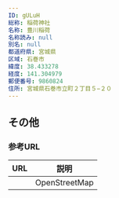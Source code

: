 ```yaml
---
ID: gULuH
総称: 稲荷神社
名称: 豊川稲荷
名称読み: null
別名: null
都道府県: 宮城県
区域: 石巻市
緯度: 38.433278
経度: 141.304979
郵便番号: 9860824
住所: 宮城県石巻市立町２丁目５−２０
---
```


## その他

### 参考URL

| URL | 説明          |
| --- | ------------- |
|     | OpenStreetMap |
